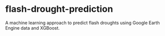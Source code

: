 # flash-drought-prediction
A machine learning approach to predict flash droughts using Google Earth Engine data and XGBoost.
